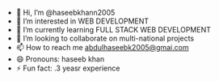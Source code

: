 - 👋 Hi, I’m @haseebkhann2005
- 👀 I’m interested in WEB DEVELOPMENT
- 🌱 I’m currently learning FULL STACK WEB DEVELOPMENT
- 💞️ I’m looking to collaborate on multi-national projects
- 📫 How to reach me  abdulhaseebk2005@gmai.com
- 😄 Pronouns: haseeb khan
- ⚡ Fun fact: .3 yeasr experience

<!---
haseebkhann2005/haseebkhann2005 is a ✨ special ✨ repository because its `README.md` (this file) appears on your GitHub profile.
You can click the Preview link to take a look at your changes.
--->
